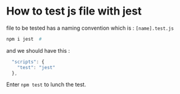 # How to test js file with jest

file to be tested has a naming convention which is : `[name].test.js`

```bash
npm i jest  #
```

and we should have this :

```js
  "scripts": {
    "test": "jest"
  },

```

Enter `npm test` to lunch the test.
